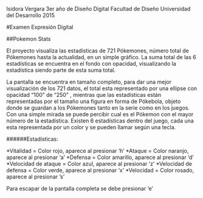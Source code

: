 Isidora Vergara
3er año de Diseño Digital
Facultad de Diseño
Universidad del Desarrollo
2015

#Examen Expresión Digital

##Pokemon Stats

El proyecto visualiza las estadísticas de 721 Pókemones, número total de Pókemones hasta la actualidad, en un simple gráfico. La suma total de las 6 estadísticas se encuentra en el fondo con opacidad, visualizando la estadística siendo parte de esta suma total.

La pantalla se encuentra en tamaño completo, para dar una mejor visualización de los 721 datos, el total esta representado por una ellipse con opacidad “100” de “250” , mientras que las estadísticas están representadas por el tamaño una figura en forma de Pókebola, objeto donde se guardan a los Pókemones tanto en la serie como en los juegos. Con una simple mirada se puede percibir cual es el Pókemon con el mayor número de la estadística. Existen 6 estadísticas dentro del juego, cada una esta representada por un color y se pueden llamar según una tecla.

######Estadísticas: 

*Vitalidad = Color rojo, aparece al presionar ‘h’
*Ataque = Color naranjo, aparece al presionar ‘a’
*Defensa = Color amarillo, aparece al presionar ‘d’
*Velocidad de ataque = Color azul, aparece al presionar ‘z’
*Velocidad de defensa = Color verde, aparece al presionar ‘x’
*Velocidad = Color rosado, aparece al presionar ’s’


Para escapar de la pantalla completa se debe presionar ‘e’
